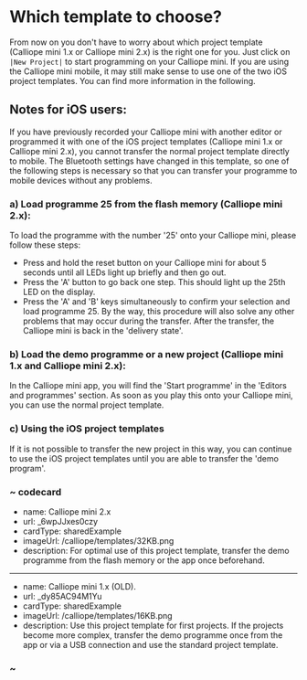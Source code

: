 # Which template to choose?

From now on you don't have to worry about which project template (Calliope mini 1.x or Calliope mini 2.x) is the right one for you. Just click on `|New Project|` to start programming on your Calliope mini. If you are using the Calliope mini mobile, it may still make sense to use one of the two iOS project templates. You can find more information in the following.

## Notes for iOS users:

If you have previously recorded your Calliope mini with another editor or programmed it with one of the iOS project templates (Calliope mini 1.x or Calliope mini 2.x), you cannot transfer the normal project template directly to mobile. The Bluetooth settings have changed in this template, so one of the following steps is necessary so that you can transfer your programme to mobile devices without any problems.

### a) Load programme 25 from the flash memory (Calliope mini 2.x):

To load the programme with the number '25' onto your Calliope mini, please follow these steps:

- Press and hold the reset button on your Calliope mini for about 5 seconds until all LEDs light up briefly and then go out.
- Press the 'A' button to go back one step. This should light up the 25th LED on the display.
- Press the 'A' and 'B' keys simultaneously to confirm your selection and load programme 25.
By the way, this procedure will also solve any other problems that may occur during the transfer. After the transfer, the Calliope mini is back in the 'delivery state'.

### b) Load the demo programme or a new project (Calliope mini 1.x and Calliope mini 2.x):

In the Calliope mini app, you will find the 'Start programme' in the 'Editors and programmes' section. As soon as you play this onto your Calliope mini, you can use the normal project template.

### c) Using the iOS project templates

If it is not possible to transfer the new project in this way, you can continue to use the iOS project templates until you are able to transfer the 'demo program'.

### ~ codecard

* name: Calliope mini 2.x
* url: _6wpJJxes0czy
* cardType: sharedExample
* imageUrl: /calliope/templates/32KB.png
* description: For optimal use of this project template, transfer the demo programme from the flash memory or the app once beforehand.

---

* name: Calliope mini 1.x (OLD).
* url: _dy85AC94M1Yu
* cardType: sharedExample
* imageUrl: /calliope/templates/16KB.png
* description: Use this project template for first projects. If the projects become more complex, transfer the demo programme once from the app or via a USB connection and use the standard project template.

### ~
